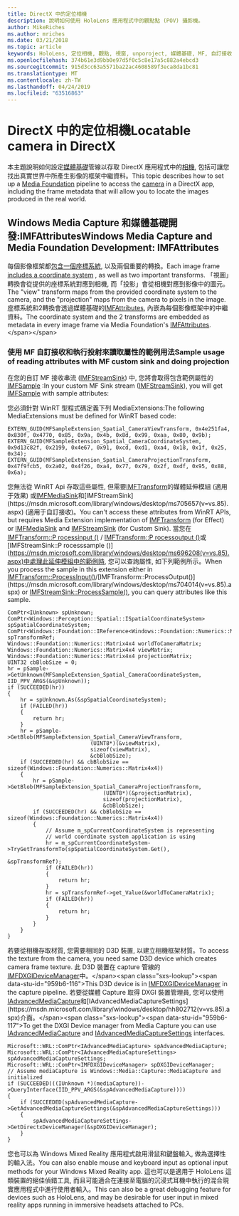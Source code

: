 ```yaml
---
title: DirectX 中的定位相機
description: 說明如何使用 HoloLens 應用程式中的觀點點 (POV) 攝影機。
author: MikeRiches
ms.author: mriches
ms.date: 03/21/2018
ms.topic: article
keywords: HoloLens, 定位相機, 觀點, 視窗, unporoject, 媒體基礎, MF, 自訂接收, 逐步解說, 範例程式碼
ms.openlocfilehash: 374b61e3d9bb0e97d5f0c5c8e17a5c882a4ebcd3
ms.sourcegitcommit: 915d3cc63a5571ba22ac4608589f3eca8da1bc81
ms.translationtype: MT
ms.contentlocale: zh-TW
ms.lasthandoff: 04/24/2019
ms.locfileid: "63516863"
---
```

# <a name="locatable-camera-in-directx"></a><span data-ttu-id="959b6-104">DirectX 中的定位相機</span><span class="sxs-lookup"><span data-stu-id="959b6-104">Locatable camera in DirectX</span></span>

<span data-ttu-id="959b6-105">本主題說明如何設定[媒體基礎](https://msdn.microsoft.com/library/windows/desktop/ms694197(v=vs.85).aspx)管線以存取 DirectX 應用程式中的[相機](locatable-camera.md), 包括可讓您找出真實世界中所產生影像的框架中繼資料。</span><span class="sxs-lookup"><span data-stu-id="959b6-105">This topic describes how to set up a [Media Foundation](https://msdn.microsoft.com/library/windows/desktop/ms694197(v=vs.85).aspx) pipeline to access the [camera](locatable-camera.md) in a DirectX app, including the frame metadata that will allow you to locate the images produced in the real world.</span></span>

## <a name="windows-media-capture-and-media-foundation-development-imfattributes"></a><span data-ttu-id="959b6-106">Windows Media Capture 和媒體基礎開發:IMFAttributes</span><span class="sxs-lookup"><span data-stu-id="959b6-106">Windows Media Capture and Media Foundation Development: IMFAttributes</span></span>

<span data-ttu-id="959b6-107">每個影像框架都[包含一個座標系統](locatable-camera.md#images-with-coordinate-systems), 以及兩個重要的轉換。</span><span class="sxs-lookup"><span data-stu-id="959b6-107">Each image frame [includes a coordinate system](locatable-camera.md#images-with-coordinate-systems) , as well as two important transforms.</span></span> <span data-ttu-id="959b6-108">「視圖」轉換會從提供的座標系統對應到相機, 而「投影」會從相機對應到影像中的圖元。</span><span class="sxs-lookup"><span data-stu-id="959b6-108">The "view" transform maps from the provided coordinate system to the camera, and the "projection" maps from the camera to pixels in the image.</span></span> <span data-ttu-id="959b6-109">座標系統和2轉換會透過媒體基礎的[IMFAttributes](https://msdn.microsoft.com/library/windows/desktop/ms704598(v=vs.85).aspx), 內嵌為每個影像框架中的中繼資料。</span><span class="sxs-lookup"><span data-stu-id="959b6-109">The coordinate system and the 2 transforms are embedded as metadata in every image frame via Media Foundation's [IMFAttributes](https://msdn.microsoft.com/library/windows/desktop/ms704598(v=vs.85).aspx).</span></span>

### <a name="sample-usage-of-reading-attributes-with-mf-custom-sink-and-doing-projection"></a><span data-ttu-id="959b6-110">使用 MF 自訂接收和執行投射來讀取屬性的範例用法</span><span class="sxs-lookup"><span data-stu-id="959b6-110">Sample usage of reading attributes with MF custom sink and doing projection</span></span>

<span data-ttu-id="959b6-111">在您的自訂 MF 接收串流 ([IMFStreamSink](https://msdn.microsoft.com/library/windows/desktop/ms705657(v=vs.85).aspx)) 中, 您將會取得包含範例屬性的[IMFSample](https://msdn.microsoft.com/library/windows/desktop/ms702192(v=vs.85).aspx) :</span><span class="sxs-lookup"><span data-stu-id="959b6-111">In your custom MF Sink stream ([IMFStreamSink](https://msdn.microsoft.com/library/windows/desktop/ms705657(v=vs.85).aspx)), you will get [IMFSample](https://msdn.microsoft.com/library/windows/desktop/ms702192(v=vs.85).aspx) with sample attributes:</span></span>

<span data-ttu-id="959b6-112">您必須針對 WinRT 型程式碼定義下列 MediaExtensions:</span><span class="sxs-lookup"><span data-stu-id="959b6-112">The following MediaExtensions must be defined for WinRT based code:</span></span>

```
EXTERN_GUID(MFSampleExtension_Spatial_CameraViewTransform, 0x4e251fa4, 0x830f, 0x4770, 0x85, 0x9a, 0x4b, 0x8d, 0x99, 0xaa, 0x80, 0x9b);
EXTERN_GUID(MFSampleExtension_Spatial_CameraCoordinateSystem, 0x9d13c82f, 0x2199, 0x4e67, 0x91, 0xcd, 0xd1, 0xa4, 0x18, 0x1f, 0x25, 0x34);
EXTERN_GUID(MFSampleExtension_Spatial_CameraProjectionTransform, 0x47f9fcb5, 0x2a02, 0x4f26, 0xa4, 0x77, 0x79, 0x2f, 0xdf, 0x95, 0x88, 0x6a);
```

<span data-ttu-id="959b6-113">您無法從 WinRT Api 存取這些屬性, 但需要[IMFTransform](https://msdn.microsoft.com/library/windows/desktop/ms696260(v=vs.85).aspx)的媒體延伸模組 (適用于效果) 或[IMFMediaSink](https://msdn.microsoft.com/library/windows/desktop/ms694262(v=vs.85).aspx)和[IMFStreamSink](https://msdn.microsoft.com/library/windows/desktop/ms705657(v=vs.85).aspx) (適用于自訂接收)。</span><span class="sxs-lookup"><span data-stu-id="959b6-113">You can't access these attributes from WinRT APIs, but requires Media Extension implementation of [IMFTransform](https://msdn.microsoft.com/library/windows/desktop/ms696260(v=vs.85).aspx) (for Effect) or [IMFMediaSink](https://msdn.microsoft.com/library/windows/desktop/ms694262(v=vs.85).aspx) and [IMFStreamSink](https://msdn.microsoft.com/library/windows/desktop/ms705657(v=vs.85).aspx) (for Custom Sink).</span></span> <span data-ttu-id="959b6-114">當您在[IMFTransform::P rocessinput ()](https://msdn.microsoft.com/library/windows/desktop/ms703131(v=vs.85).aspx) / [IMFTransform::P rocessoutput ()](https://msdn.microsoft.com/library/windows/desktop/ms704014(v=vs.85).aspx)或[IMFStreamSink::P rocesssample ()](https://msdn.microsoft.com/library/windows/desktop/ms696208(v=vs.85).aspx)中處理此延伸模組中的範例時, 您可以查詢屬性, 如下列範例所示。</span><span class="sxs-lookup"><span data-stu-id="959b6-114">When you process the sample in this extension either in [IMFTransform::ProcessInput()](https://msdn.microsoft.com/library/windows/desktop/ms703131(v=vs.85).aspx)/[IMFTransform::ProcessOutput()](https://msdn.microsoft.com/library/windows/desktop/ms704014(v=vs.85).aspx) or [IMFStreamSink::ProcessSample()](https://msdn.microsoft.com/library/windows/desktop/ms696208(v=vs.85).aspx), you can query attributes like this sample.</span></span>

```
ComPtr<IUnknown> spUnknown;
ComPtr<Windows::Perception::Spatial::ISpatialCoordinateSystem> spSpatialCoordinateSystem;
ComPtr<Windows::Foundation::IReference<Windows::Foundation::Numerics::Matrix4x4>> spTransformRef;
Windows::Foundation::Numerics::Matrix4x4 worldToCameraMatrix;
Windows::Foundation::Numerics::Matrix4x4 viewMatrix;
Windows::Foundation::Numerics::Matrix4x4 projectionMatrix;
UINT32 cbBlobSize = 0;
hr = pSample->GetUnknown(MFSampleExtension_Spatial_CameraCoordinateSystem, IID_PPV_ARGS(&spUnknown));
if (SUCCEEDED(hr))
{
    hr = spUnknown.As(&spSpatialCoordinateSystem);
    if (FAILED(hr))
    {
        return hr;
    }
    hr = pSample->GetBlob(MFSampleExtension_Spatial_CameraViewTransform,
                          (UINT8*)(&viewMatrix),
                          sizeof(viewMatrix),
                          &cbBlobSize);
    if (SUCCEEDED(hr) && cbBlobSize == sizeof(Windows::Foundation::Numerics::Matrix4x4))
    {
        hr = pSample->GetBlob(MFSampleExtension_Spatial_CameraProjectionTransform,
                              (UINT8*)(&projectionMatrix),
                              sizeof(projectionMatrix),
                              &cbBlobSize);
        if (SUCCEEDED(hr) && cbBlobSize == sizeof(Windows::Foundation::Numerics::Matrix4x4))
        {
            // Assume m_spCurrentCoordinateSystem is representing
            // world coordinate system application is using
            hr = m_spCurrentCoordinateSystem->TryGetTransformTo(spSpatialCoordinateSystem.Get(),
                                                                &spTransformRef);
            if (FAILED(hr))
            {
                return hr;
            }
            hr = spTransformRef->get_Value(&worldToCameraMatrix);
            if (FAILED(hr))
            {
                return hr;
            }
        }
    }
}
```

<span data-ttu-id="959b6-115">若要從相機存取材質, 您需要相同的 D3D 裝置, 以建立相機框架材質。</span><span class="sxs-lookup"><span data-stu-id="959b6-115">To access the texture from the camera, you need same D3D device which creates camera frame texture.</span></span> <span data-ttu-id="959b6-116">此 D3D 裝置在 capture 管線的[IMFDXGIDeviceManager](https://msdn.microsoft.com/library/windows/desktop/hh447906(v=vs.85).aspx)中。</span><span class="sxs-lookup"><span data-stu-id="959b6-116">This D3D device is in [IMFDXGIDeviceManager](https://msdn.microsoft.com/library/windows/desktop/hh447906(v=vs.85).aspx) in the capture pipeline.</span></span> <span data-ttu-id="959b6-117">若要從媒體 Capture 取得 DXGI 裝置管理員, 您可以使用[IAdvancedMediaCapture](https://msdn.microsoft.com/library/windows/desktop/hh802709(v=vs.85).aspx)和[IAdvancedMediaCaptureSettings](https://msdn.microsoft.com/library/windows/desktop/hh802712(v=vs.85).aspx)介面。</span><span class="sxs-lookup"><span data-stu-id="959b6-117">To get the DXGI Device manager from Media Capture you can use [IAdvancedMediaCapture](https://msdn.microsoft.com/library/windows/desktop/hh802709(v=vs.85).aspx) and [IAdvancedMediaCaptureSettings](https://msdn.microsoft.com/library/windows/desktop/hh802712(v=vs.85).aspx) interfaces.</span></span>

```
Microsoft::WRL::ComPtr<IAdvancedMediaCapture> spAdvancedMediaCapture;
Microsoft::WRL::ComPtr<IAdvancedMediaCaptureSettings> spAdvancedMediaCaptureSettings;
Microsoft::WRL::ComPtr<IMFDXGIDeviceManager> spDXGIDeviceManager;
// Assume mediaCapture is Windows::Media::Capture::MediaCapture and initialized
if (SUCCEEDED(((IUnknown *)(mediaCapture))->QueryInterface(IID_PPV_ARGS(&spAdvancedMediaCapture))))
{
    if (SUCCEEDED(spAdvancedMediaCapture->GetAdvancedMediaCaptureSettings(&spAdvancedMediaCaptureSettings)))
    {
        spAdvancedMediaCaptureSettings->GetDirectxDeviceManager(&spDXGIDeviceManager);
    }
}
```

<span data-ttu-id="959b6-118">您也可以為 Windows Mixed Reality 應用程式啟用滑鼠和鍵盤輸入, 做為選擇性的輸入法。</span><span class="sxs-lookup"><span data-stu-id="959b6-118">You can also enable mouse and keyboard input as optional input methods for your Windows Mixed Reality app.</span></span> <span data-ttu-id="959b6-119">這也可以是適用于 HoloLens 這類裝置的絕佳偵錯工具, 而且可能適合在連接至電腦的沉浸式耳機中執行的混合現實應用程式中進行使用者輸入。</span><span class="sxs-lookup"><span data-stu-id="959b6-119">This can also be a great debugging feature for devices such as HoloLens, and may be desirable for user input in mixed reality apps running in immersive headsets attached to PCs.</span></span>
